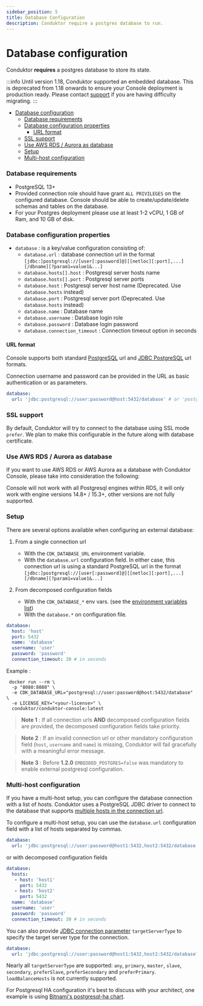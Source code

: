 ```yaml
---
sidebar_position: 5
title: Database Configuration
description: Conduktor require a postgres database to run.
---
```


# Database configuration

Conduktor **requires** a postgres database to store its state.

:::info
Until version 1.18, Conduktor supported an embedded database. This is deprecated from 1.18 onwards to ensure your Console deployment is production ready. Please contact [support](https://support.conduktor.io/) if you are having difficulty migrating.
:::

- [Database configuration](#database-configuration)
    - [Database requirements](#database-requirements)
    - [Database configuration properties](#database-configuration-properties)
      - [URL format](#url-format)
    - [SSL support](#ssl-support)
    - [Use AWS RDS / Aurora as database](#use-aws-rds--aurora-as-database)
    - [Setup](#setup)
    - [Multi-host configuration](#multi-host-configuration)


### Database requirements

- PostgreSQL 13+
- Provided connection role should have grant `ALL PRIVILEGES` on the configured database. Console should be able to create/update/delete schemas and tables on the database.
- For your Postgres deployment please use at least 1-2 vCPU, 1 GB of Ram, and 10 GB of disk.

### Database configuration properties

- `database` : is a key/value configuration consisting of:
   - `database.url` : database connection url in the format `[jdbc:]postgresql://[user[:password]@][[netloc][:port],...][/dbname][?param1=value1&...]`
   - `database.hosts[].host` : Postgresql server hosts name
   - `database.hosts[].port` : Postgresql server ports
   - `database.host` : Postgresql server host name (Deprecated. Use `database.hosts` instead)
   - `database.port` : Postgresql server port (Deprecated. Use `database.hosts` instead)
   - `database.name` : Database name
   - `database.username` : Database login role
   - `database.password` : Database login password
   - `database.connection_timeout` : Connection timeout option in seconds

#### URL format

Console supports both standard [PostgreSQL](https://www.postgresql.org/docs/current/libpq-connect.html#LIBPQ-CONNSTRING-URIS) url and [JDBC PostgreSQL](https://jdbc.postgresql.org/documentation/use/#connecting-to-the-database) url formats.

Connection username and password can be provided in the URL as basic authentication or as parameters.

```yaml
database:
  url: 'jdbc:postgresql://user:password@host:5432/database' # or 'postgresql://host:5432/database?user=user&password=password'
```

### SSL support

By default, Conduktor will try to connect to the database using SSL mode `prefer`. 
We plan to make this configurable in the future along with database certificate.


### Use AWS RDS / Aurora as database

If you want to use AWS RDS or AWS Aurora as a database with Conduktor Console, please take into consideration the following:

Console will not work with all Postgresql engines within RDS, it will only work with engine versions 14.8+ / 15.3+, other versions are not fully supported.


### Setup

There are several options available when configuring an external database:

1. From a single connection url

   - With the `CDK_DATABASE_URL` environment variable.
   - With the `database.url` configuration field.
     In either case, this connection url is using a standard PostgreSQL url in the format `[jdbc:]postgresql://[user[:password]@][[netloc][:port],...][/dbname][?param1=value1&...]`

2. From decomposed configuration fields
   - With the `CDK_DATABASE_*` env vars. (see the [environment variables list](#configuration-using-environment-variables))
   - With the `database.*` on configuration file.

```yaml
database:
  host: 'host'
  port: 5432
  name: 'database'
  username: 'user'
  password: 'password'
  connection_timeout: 30 # in seconds
```

Example :

```shell
 docker run --rm \
  -p "8080:8080" \
  -e CDK_DATABASE_URL="postgresql://user:password@host:5432/database" \
  -e LICENSE_KEY="<your-license>" \
  conduktor/conduktor-console:latest
```

> **Note 1** : If all connection urls **AND** decomposed configuration fields are provided, the decomposed configuration fields take priority.

> **Note 2** : If an invalid connection url or other mandatory configuration field (`host`, `username` and `name`) is missing, Conduktor will fail gracefully with a meaningful error message.

> **Note 3** : Before **1.2.0** `EMBEDDED_POSTGRES=false` was mandatory to enable external postgresql configuration.

### Multi-host configuration

If you have a multi-host setup, you can configure the database connection with a list of hosts. 
Conduktor uses a PostgreSQL JDBC driver to connect to the database that supports [multiple hosts in the connection url](https://jdbc.postgresql.org/documentation/use/#connection-fail-over).

To configure a multi-host setup, you can use the `database.url` configuration field with a list of hosts separated by commas.
```yaml
database:
  url: 'jdbc:postgresql://user:password@host1:5432,host2:5432/database'
```

or with decomposed configuration fields
```yaml
database:
  hosts: 
   - host: 'host1'
     port: 5432
   - host: 'host2' 
     port: 5432
  name: 'database'
  username: 'user'
  password: 'password'
  connection_timeout: 30 # in seconds
```

You can also provide [JDBC connection parameter](https://jdbc.postgresql.org/documentation/use/#connection-parameters) `targetServerType` to specify the target server type for the connection.
```yaml
database:
  url: 'jdbc:postgresql://user:password@host1:5432,host2:5432/database?targetServerType=primary'
```

Nearly all `targetServerType` are supported: `any`, `primary`, `master`, `slave`, `secondary`, `preferSlave`, `preferSecondary` and `preferPrimary`. `loadBalanceHosts` is not currently supported.

For Postgresql HA configuration it's best to discuss with your architect, one example is using [Bitnami's postgresql-ha chart](https://github.com/bitnami/charts/blob/main/bitnami/postgresql-ha/README.md#differences-between-the-postgresql-ha-and-postgresql-helm-charts).
